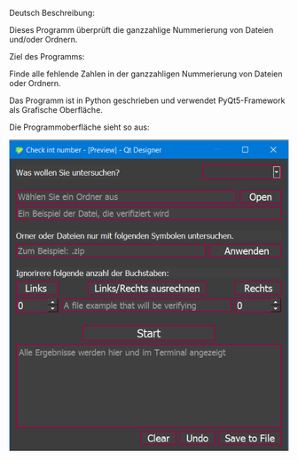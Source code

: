 Deutsch 
Beschreibung:


Dieses Programm überprüft die ganzzahlige Nummerierung von Dateien und/oder Ordnern.


Ziel des Programms: 


Finde alle fehlende Zahlen in der ganzzahligen Nummerierung von Dateien oder Ordnern.


Das Programm ist in Python geschrieben und verwendet PyQt5-Framework als Grafische Oberfläche.


Die Programmoberfläche sieht so aus:



![GUI](https://github.com/oleg-popov4/check_int_file_num/blob/master/image/FileUi.png)